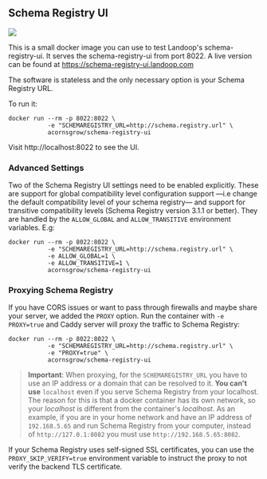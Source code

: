 ## Schema Registry UI ##

[![](https://images.microbadger.com/badges/image/landoop/schema-registry-ui.svg)](http://microbadger.com/images/landoop/schema-registry-ui)

This is a small docker image you can use to test Landoop's schema-registry-ui.
It serves the schema-registry-ui from port 8022.
A live version can be found at <https://schema-registry-ui.landoop.com>

The software is stateless and the only necessary option is your Schema Registry
URL.

To run it:

    docker run --rm -p 8022:8022 \
               -e "SCHEMAREGISTRY_URL=http://schema.registry.url" \
               acornsgrow/schema-registry-ui

Visit http://localhost:8022 to see the UI.

### Advanced Settings

Two of the Schema Registry UI settings need to be enabled explicitly. These
are support for global compatibility level configuration support —i.e change the
default compatibility level of your schema registry— and support for transitive
compatibility levels (Schema Registry version 3.1.1 or better). They are handled
by the `ALLOW_GLOBAL` and `ALLOW_TRANSITIVE` environment variables. E.g:

    docker run --rm -p 8022:8022 \
               -e "SCHEMAREGISTRY_URL=http://schema.registry.url" \
               -e ALLOW_GLOBAL=1 \
               -e ALLOW_TRANSITIVE=1 \
               acornsgrow/schema-registry-ui

### Proxying Schema Registry

If you have CORS issues or want to pass through firewalls and maybe share your
server, we added the `PROXY` option. Run the container with `-e PROXY=true` and
Caddy server will proxy the traffic to Schema Registry:

    docker run --rm -p 8022:8022 \
               -e "SCHEMAREGISTRY_URL=http://schema.registry.url" \
               -e "PROXY=true" \
               acornsgrow/schema-registry-ui

> **Important**: When proxying, for the `SCHEMAREGISTRY_URL` you have to use an
> IP address or a domain that can be resolved to it. **You can't use**
> `localhost` even if you serve Schema Registry from your localhost. The reason
> for this is that a docker container has its own network, so your _localhost_
> is different from the container's _localhost_. As an example, if you are in
> your home network and have an IP address of `192.168.5.65` and run Schema
> Registry from your computer, instead of `http://127.0.1:8082` you must use
> `http://192.168.5.65:8082`.

If your Schema Registry uses self-signed SSL certificates, you can use the
`PROXY_SKIP_VERIFY=true` environment variable to instruct the proxy to
not verify the backend TLS certificate.
